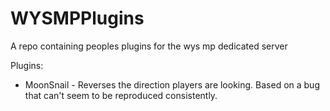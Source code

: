 # WYSMPPlugins

A repo containing peoples plugins for the wys mp dedicated server

Plugins:
- MoonSnail - Reverses the direction players are looking. Based on a bug that can't seem to be reproduced consistently.
